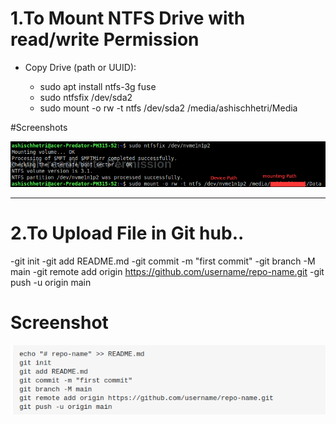 
# 1.To Mount NTFS Drive with read/write Permission

 - Copy Drive (path or UUID):
 
      - sudo apt install ntfs-3g fuse
      - sudo ntfsfix /dev/sda2
      - sudo mount -o rw -t ntfs /dev/sda2 /media/ashischhetri/Media

#Screenshots

![](/linux/mounting2.png)


---

# 2.To Upload File in Git hub..

-git init
-git add README.md
-git commit -m "first commit"
-git branch -M main
-git remote add origin https://github.com/username/repo-name.git
-git push -u origin main

# Screenshot
![](/images/gitUpload.png)

